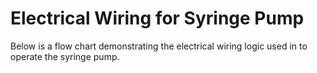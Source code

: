 # Electrical Wiring for Syringe Pump

Below is a flow chart demonstrating the electrical wiring logic used in to operate the syringe pump. 
